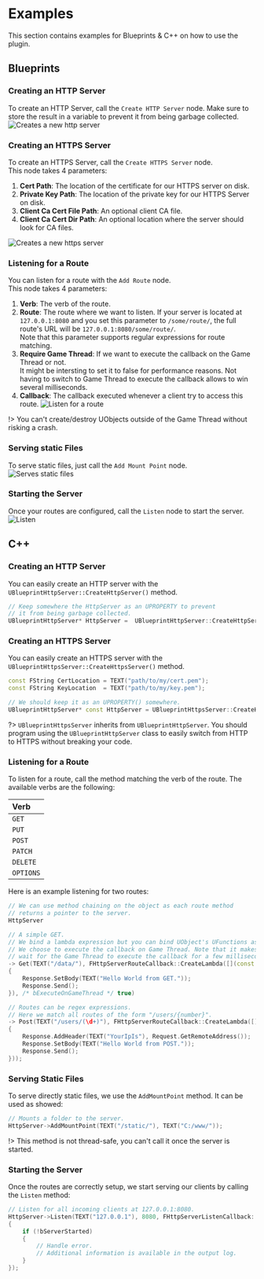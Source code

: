 # Examples
This section contains examples for Blueprints & C++ on how to use the plugin.
## Blueprints

### Creating an HTTP Server
To create an HTTP Server, call the `Create HTTP Server` node. Make sure to
store the result in a variable to prevent it from 
being garbage collected.  
![Creates a new http server](https://github.com/Pandoa/BlueprintHttpServer/blob/main/Doc/CreateHttpServer.png?raw=true)

### Creating an HTTPS Server
To create an HTTPS Server, call the `Create HTTPS Server` node.  
This node takes 4 parameters:
1. **Cert Path**: The location of the certificate for our HTTPS server on disk.
2. **Private Key Path**: The location of the private key for our HTTPS Server on disk.
3. **Client Ca Cert File Path**: An optional client CA file.
4. **Client Ca Cert Dir Path**: An optional location where the server should look for CA files.  

![Creates a new https server](https://github.com/Pandoa/BlueprintHttpServer/blob/main/Doc/CreateHttpsServer.png?raw=true)

### Listening for a Route
You can listen for a route with the `Add Route` node.  
This node takes 4 parameters:
1. **Verb**: The verb of the route.
2. **Route**: The route where we want to listen. If your server is located at `127.0.0.1:8080` and you
set this parameter to `/some/route/`, the full route's URL will be `127.0.0.1:8080/some/route/`.  
Note that this parameter supports regular expressions for route matching.
3. **Require Game Thread**: If we want to execute the callback on the Game Thread or not.  
It might be intersting to set it to false for performance reasons. Not having to switch to Game
Thread to execute the callback allows to win several milliseconds.
4. **Callback**: The callback executed whenever a client try to access this route.
![Listen for a route](https://github.com/Pandoa/BlueprintHttpServer/blob/main/Doc/AddRoute.png?raw=true)

!> You can't create/destroy UObjects outside of the Game Thread without risking a crash.

### Serving static Files
To serve static files, just call the `Add Mount Point` node.  
![Serves static files](https://github.com/Pandoa/BlueprintHttpServer/blob/main/Doc/MountFolder.png?raw=true)

### Starting the Server
Once your routes are configured, call the `Listen` node to start the server.  
![Listen](https://github.com/Pandoa/BlueprintHttpServer/blob/main/Doc/Listen.png?raw=true)

## C++
### Creating an HTTP Server
You can easily create an HTTP server with the `UBlueprintHttpServer::CreateHttpServer()` method.
```cpp
// Keep somewhere the HttpServer as an UPROPERTY to prevent
// it from being garbage collected.
UBlueprintHttpServer* HttpServer =  UBlueprintHttpServer::CreateHttpServer();
```

### Creating an HTTPS Server
You can easily create an HTTPS server with the `UBlueprintHttpsServer::CreateHttpsServer()` method.
```cpp
const FString CertLocation = TEXT("path/to/my/cert.pem");
const FString KeyLocation  = TEXT("path/to/my/key.pem");

// We should keep it as an UPROPERTY() somewhere.
UBlueprintHttpServer* const HttpServer = UBlueprintHttpsServer::CreateHttpsServer(CertLocation, KeyLocation);
```

?> `UBlueprintHttpsServer` inherits from `UBlueprintHttpServer`. You should program using the `UBlueprintHttpServer` class to easily switch from HTTP to HTTPS without breaking your code.

### Listening for a Route
To listen for a route, call the method matching the verb of the route. The available verbs are the following:

|Verb|
|:---|
|`GET`|
|`PUT`|
|`POST`|
|`PATCH`|
|`DELETE`|
|`OPTIONS`|

Here is an example listening for two routes:
```cpp
// We can use method chaining on the object as each route method
// returns a pointer to the server.
HttpServer

// A simple GET.
// We bind a lambda expression but you can bind UObject's UFunctions as well.
// We choose to execute the callback on Game Thread. Note that it makes the request 
// wait for the Game Thread to execute the callback for a few milliseconds.
-> Get(TEXT("/data/"), FHttpServerRouteCallback::CreateLambda([](const FBlueprintHttpRequest& Request, FBlueprintHttpResponse& Response) -> void
{
    Response.SetBody(TEXT("Hello World from GET."));
    Response.Send();
}), /* bExecuteOnGameThread */ true)

// Routes can be regex expressions.
// Here we match all routes of the form "/users/{number}".
-> Post(TEXT("/users/(\d+)"), FHttpServerRouteCallback::CreateLambda([](const FBlueprintHttpRequest& Request, FBlueprintHttpResponse& Response) -> void
{
    Response.AddHeader(TEXT("YourIpIs"), Request.GetRemoteAddress());
    Response.SetBody(TEXT("Hello World from POST."));
    Response.Send();
}));
```

### Serving Static Files
To serve directly static files, we use the `AddMountPoint` method. It can be used as showed:
```cpp
// Mounts a folder to the server.
HttpServer->AddMountPoint(TEXT("/static/"), TEXT("C:/www/"));
```

!> This method is not thread-safe, you can't call it once the server is started.

### Starting the Server
Once the routes are correctly setup, we start serving our clients by calling the `Listen` method:
```cpp
// Listen for all incoming clients at 127.0.0.1:8080.
HttpServer->Listen(TEXT("127.0.0.1"), 8080, FHttpServerListenCallback::CreateLambda([](const bool bServerStarted) -> void
{
    if (!bServerStarted)
    {
        // Handle error.
        // Additional information is available in the output log.
    }
});
```

